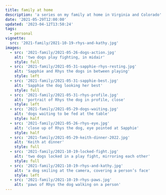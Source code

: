 ```yaml
---
title: family at home
description: 'a series on my family at home in Virginia and Colorado'
date: '2021-05-29T12:00:00'
updated: '2023-04-12T13:50:24'
tags:
  - personal
vignette: 
  src: '2021-family/2021-10-19-rhys-and-kathy.jpg'
images:
  - src: '2021-family/2021-05-26-dogs-action.jpg'
    alt: 'two dogs play fighting, in midair'
    style: full
  - src: '2021-family/2021-05-31-sapphie-rhys-resting.jpg'
    alt: 'Sapphie and Rhys the dogs in between playing'
    style: left
  - src: '2021-family/2021-05-31-sapphie-best.jpg'
    alt: 'Sapphie the dog looking her best'
    style: full
  - src: '2021-family/2021-05-31-rhys-profile.jpg'
    alt: 'portrait of Rhys the dog in profile, close'
    style: left
  - src: '2021-family/2021-05-29-dogs-waiting.jpg'
    alt: 'dogs waiting to be fed at the table'
    style: half
  - src: '2021-family/2021-05-26-rhys-eye.jpg'
    alt: 'close up of Rhys the dog, eye pointed at Sapphie'
    style: half
  - src: '2021-family/2021-05-29-keith-dinner-2022.jpg'
    alt: 'Keith at dinner'
    style: full
  - src: '2021-family/2021-10-19-locked-fight.jpg'
    alt: 'two dogs locked in a play fight, mirroring each other'
    style: full
  - src: '2021-family/2021-10-19-rhys-and-kathy.jpg'
    alt: 'a dog smiling at the camera, covering a person’s face'
    style: left
  - src: '2021-family/2021-10-19-rhys-paws.jpg'
    alt: 'paws of Rhys the dog walking on a person'
---
```

